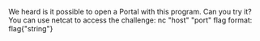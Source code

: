 We heard is it possible to open a Portal with this program. Can you try it? You can use netcat to access the challenge: nc "host" "port" flag format: flag{"string"}